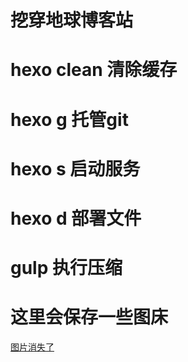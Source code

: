 
# 挖穿地球博客站
# hexo clean 清除缓存
# hexo g 托管git
# hexo s 启动服务
# hexo d 部署文件
# gulp 执行压缩


# 这里会保存一些图床
[图片消失了](https://pic4.zhimg.com/v2-9bc6f8d4c64ff51ed3940cec5fca18ff_r.jpg)